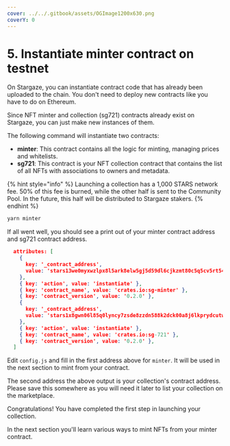 ```yaml
---
cover: ../../.gitbook/assets/OGImage1200x630.png
coverY: 0
---
```


# 5. Instantiate minter contract on testnet

On Stargaze, you can instantiate contract code that has already been uploaded to the chain. You don't need to deploy new contracts like you have to do on Ethereum.

Since NFT minter and collection (sg721) contracts already exist on Stargaze, you can just make new instances of them.

The following command will instantiate two contracts:

* **minter**: This contract contains all the logic for minting, managing prices and whitelists.
* **sg721**: This contract is your NFT collection contract that contains the list of all NFTs with associations to owners and metadata.

{% hint style="info" %}
Launching a collection has a 1,000 STARS network fee. 50% of this fee is burned, while the other half is sent to the Community Pool. In the future, this half will be distributed to Stargaze stakers.
{% endhint %}

```bash
yarn minter
```

If all went well, you should see a print out of your minter contract address and sg721 contract address.&#x20;

```json
  attributes: [
    {
      key: '_contract_address',
      value: 'stars13we0myxwzlpx8l5ark8elw5gj5d59dl6cjkzmt80c5q5cv5rt54qm2r0mx'
    },
    { key: 'action', value: 'instantiate' },
    { key: 'contract_name', value: 'crates.io:sg-minter' },
    { key: 'contract_version', value: '0.2.0' },
    {
      key: '_contract_address',
      value: 'stars1x8gwn06l85q0lyncy7zsde8zzdn588k2dck00a8j6lkprydcutwq0uyaaw'
    },
    { key: 'action', value: 'instantiate' },
    { key: 'contract_name', value: 'crates.io:sg-721' },
    { key: 'contract_version', value: '0.2.0' },
  ]
```

Edit `config.js` and fill in the first address above for `minter`. It will be used in the next section to mint from your contract.

The second address the above output is your collection's contract address. Please save this somewhere as you will need it later to list your collection on the marketplace.

Congratulations! You have completed the first step in launching your collection.

In the next section you'll learn various ways to mint NFTs from your minter contract.
